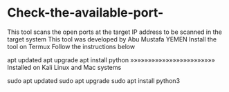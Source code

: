 # Check-the-available-port-
This tool scans the open ports at the target IP address to be scanned in the target system This tool was developed by Abu Mustafa YEMEN
Install the tool on Termux
Follow the instructions below 

  apt updated 
 apt upgrade 
 apt install python 
  »»»»»»»»»»»»»»»»»»»»»»»» 
  Installed on Kali Linux and Mac systems 

  sudo apt updated 
  sudo apt upgrade
  sudo apt install python3
